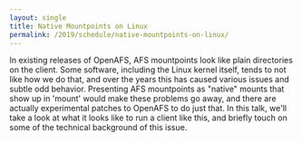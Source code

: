 ```yaml
---
layout: single
title: Native Mountpoints on Linux
permalink: /2019/schedule/native-mountpoints-on-linux/
---
```


In existing releases of OpenAFS, AFS mountpoints look like plain directories on
the client. Some software, including the Linux kernel itself, tends to not like
how we do that, and over the years this has caused various issues and subtle
odd behavior. Presenting AFS mountpoints as "native" mounts that show up in
'mount' would make these problems go away, and there are actually experimental
patches to OpenAFS to do just that. In this talk, we'll take a look at what it
looks like to run a client like this, and briefly touch on some of the
technical background of this issue.
